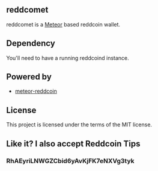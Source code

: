 reddcomet
----------------

reddcomet is a [Meteor](http://meteor.com) based reddcoin wallet.

## Dependency

You'll need to have a running reddcoind instance.

## Powered by

* [meteor-reddcoin](http://www.github.com/kasoki/meteor-reddcoin)

## License

This project is licensed under the terms of the MIT license.

## Like it? I also accept Reddcoin Tips

### RhAEyriLNWGZCbid6yAvKjFK7eNXVg3tyk